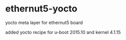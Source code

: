 # ethernut5-yocto
yocto meta layer for ethernut5 board

added yocto recipe for u-boot 2015.10 and kernel 4.1.15
